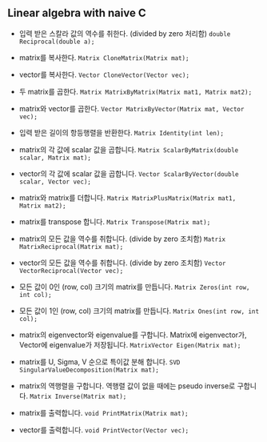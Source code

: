 ## Linear algebra with naive C

- 입력 받은 스칼라 값의 역수를 취한다. (divided by zero 처리함)
`double Reciprocal(double a);`

- matrix를 복사한다.
`Matrix CloneMatrix(Matrix mat);`

- vector를 복사한다.
`Vector CloneVector(Vector vec);`

- 두 matrix를 곱한다.
`Matrix MatrixByMatrix(Matrix mat1, Matrix mat2);`

- matrix와 vector를 곱한다.
`Vector MatrixByVector(Matrix mat, Vector vec);`

- 입력 받은 길이의 항등행렬을 반환한다.
`Matrix Identity(int len);`

- matrix의 각 값에 scalar 값을 곱합니다.
`Matrix ScalarByMatrix(double scalar, Matrix mat);`

- vector의 각 값에 scalar 값을 곱합니다.
`Vector ScalarByVector(double scalar, Vector vec);`

- matrix와 matrix를 더합니다.
`Matrix MatrixPlusMatrix(Matrix mat1, Matrix mat2);`

- matrix를 transpose 합니다.
`Matrix Transpose(Matrix mat);`

- matrix의 모든 값을 역수를 취합니다. (divide by zero 조치함)
`Matrix MatrixReciprocal(Matrix mat);`

- vector의 모든 값을 역수를 취합니다. (divide by zero 조치함)
`Vector VectorReciprocal(Vector vec);`
- 모든 값이 0인 (row, col) 크기의 matrix를 만듭니다.
`Matrix Zeros(int row, int col);`

- 모든 값이 1인 (row, col) 크기의 matrix를 만듭니다.
`Matrix Ones(int row, int col);`

- matrix의 eigenvector와 eigenvalue를 구합니다. Matrix에 eigenvector가, Vector에 eigenvalue가 저장됩니다.
`MatrixVector Eigen(Matrix mat);`

- matrix를 U, Sigma, V 순으로 특이값 분해 합니다.
`SVD SingularValueDecomposition(Matrix mat);`

- matrix의 역행렬을 구합니다. 역행렬 값이 없을 때에는 pseudo inverse로 구합니다.
`Matrix Inverse(Matrix mat);`

- matrix를 출력합니다.
`void PrintMatrix(Matrix mat);`

- vector를 출력합니다.
`void PrintVector(Vector vec);`